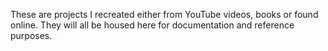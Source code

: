 These are projects I recreated either from YouTube videos, books or found online. 
They will all be housed here for documentation and reference purposes.